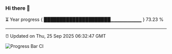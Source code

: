 ### Hi there 👋

⏳ Year progress { █████████████████████▁▁▁▁▁▁▁▁▁ } 73.23 %

---

⏰ Updated on Thu, 25 Sep 2025 06:32:47 GMT

![Progress Bar CI](https://github.com/liununu/liununu/workflows/Progress%20Bar%20CI/badge.svg)
